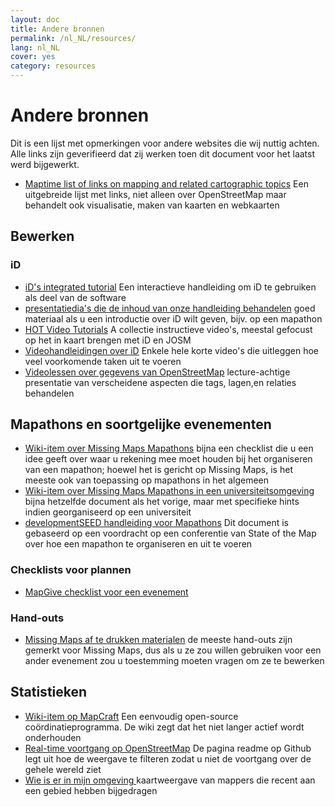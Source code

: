 ```yaml
---
layout: doc
title: Andere bronnen
permalink: /nl_NL/resources/
lang: nl_NL
cover: yes
category: resources
---
```


# Andere bronnen


Dit is een lijst met opmerkingen voor andere websites die wij nuttig achten. Alle links zijn geverifieerd dat zij werken toen dit document voor het laatst werd bijgewerkt.

  * [Maptime list of links on mapping and related cartographic topics](http://maptime.io/lessons-resources/) Een uitgebreide lijst met links, niet alleen over OpenStreetMap maar behandelt ook visualisatie, maken van kaarten en webkaarten


## Bewerken

### iD

  * [iD's integrated tutorial](http://www.openstreetmap.org/edit?editor=id#walkthrough=true) Een interactieve handleiding om iD te gebruiken als deel van de software
  * [presentatiedia's die de inhoud van onze handleiding behandelen](/files/iD-editor-training.pptx) goed materiaal als u een introductie over iD wilt geven, bijv. op een mapathon
  * [HOT Video Tutorials](https://www.youtube.com/playlist?list=PLb9506_-6FMHULD9iDUAh-4qpxKdVspnD) A collectie instructieve video's, meestal gefocust op het in kaart brengen met iD en JOSM
  * [Videohandleidingen over iD](https://www.sjtdelfs.de/wordpress/?page_id=84) Enkele hele korte video's die uitleggen hoe veel voorkomende taken uit te voeren
  * [Videolessen over gegevens van OpenStreetMap](https://www.youtube.com/playlist?list=PLqC3rFN6pDezPK0NifkGCSMop3vcXQEEU) lecture-achtige presentatie van verscheidene aspecten die tags, lagen,en relaties behandelen

## Mapathons en soortgelijke evenementen

  * [Wiki-item over Missing Maps Mapathons](http://wiki.openstreetmap.org/wiki/Missing_Maps_mapathons) bijna een checklist die u een idee geeft over waar u rekening mee moet houden bij het organiseren van een mapathon; hoewel het is gericht op Missing Maps, is het meeste ook van toepassing op mapathons in het algemeen
  * [Wiki-item over Missing Maps Mapathons in een universiteitsomgeving](http://wiki.openstreetmap.org/wiki/Missing_Maps_mapathons:_for_students_and_universities) bijna hetzelfde document als het vorige, maar met specifieke hints indien georganiseerd op een universiteit
  * [developmentSEED handleiding voor Mapathons](https://developmentseed.org/blog/2015/06/07/organizing-mapathons/) Dit document is gebaseerd op een voordracht op een conferentie van State of the Map over hoe een mapathon te organiseren en uit te voeren

### Checklists voor plannen

  * [MapGive checklist voor een evenement](https://mapgive.state.gov/box/#resources&event-checklist)

### Hand-outs 

  * [Missing Maps af te drukken materialen](https://drive.google.com/drive/folders/0BwOZ7Miy-DQdZFBGYXJ2QWljLWM) de meeste hand-outs zijn gemerkt voor Missing Maps, dus als u ze zou willen gebruiken voor een ander evenement zou u toestemming moeten vragen om ze te bewerken

## Statistieken

  * [Wiki-item op MapCraft](https://wiki.openstreetmap.org/wiki/MapCraft) Een eenvoudig open-source coördinatieprogramma. De wiki zegt dat het niet langer actief wordt onderhouden
  * [Real-time voortgang op OpenStreetMap](https://github.com/osmlab/show-me-the-way) De pagina readme op Github legt uit hoe de weergave te filteren zodat u niet de voortgang over de gehele wereld ziet
  * [Wie is er in mijn omgeving ](http://resultmaps.neis-one.org/oooc) kaartweergave van mappers die recent aan een gebied hebben bijgedragen
